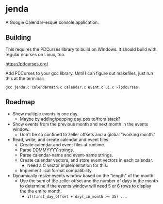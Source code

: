 
jenda
=====
A Google Calendar-esque console application.

Building
--------
This requires the PDCurses library to build on Windows. It should build with regular ncurses on Linux, too.

https://pdcurses.org/

Add PDCurses to your gcc library. Until I can figure out makefiles, just run this at the terminal:

	gcc jenda.c calendarmath.c calendar.c event.c ui.c -lpdcurses
	
Roadmap
-------
* Show multiple events in one day.
	* Maybe by adding/popping day_pos to/from stack?
* Show events from the previous month and next month in the events window.
	* Don't be so confined to zeller offsets and a global "working month."
* Read, write, and create calendar and event files.
	* Create calendar and event files at runtime.	
	* Parse DDMMYYYY strings.
	* Parse calendar-name and event-name strings.
	* Create calendar vectors, and store event vectors in each calendar.
		* Need a C vector implementation for this.
	* Implement .ical format compatibility.
* Dynamically resize events window based on the "length" of the month.
	* Use the sum of the zeller offset and the number of days in the month to determine if the events window will need 5 or 6 rows to display the the entire month.
		* ```if(first_day_offset + days_in_month >= 35) ...```

